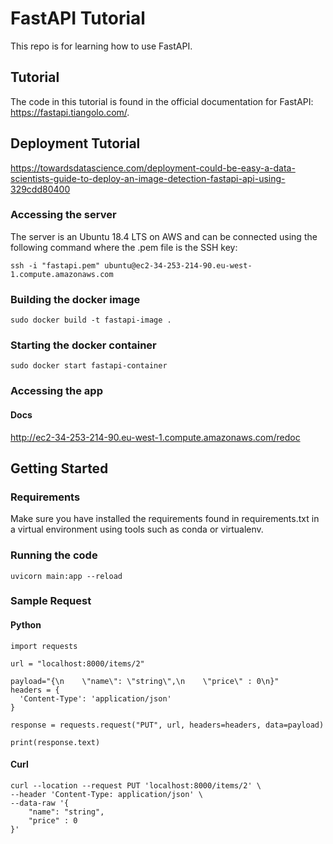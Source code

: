 # FastAPI Tutorial
This repo is for learning how to use FastAPI.

## Tutorial
The code in this tutorial is found in the official documentation for FastAPI: https://fastapi.tiangolo.com/.

## Deployment Tutorial
https://towardsdatascience.com/deployment-could-be-easy-a-data-scientists-guide-to-deploy-an-image-detection-fastapi-api-using-329cdd80400 

### Accessing the server
The server is an Ubuntu 18.4 LTS on AWS and can be connected using the following command where the .pem file is the SSH key: 
```
ssh -i "fastapi.pem" ubuntu@ec2-34-253-214-90.eu-west-1.compute.amazonaws.com
```


### Building the docker image
```
sudo docker build -t fastapi-image .
```

### Starting the docker container
```
sudo docker start fastapi-container
```

### Accessing the app
#### Docs
http://ec2-34-253-214-90.eu-west-1.compute.amazonaws.com/redoc

## Getting Started
### Requirements
Make sure you have installed the requirements found in requirements.txt in a virtual environment using tools such as conda or virtualenv.

### Running the code
```
uvicorn main:app --reload
```



### Sample Request
#### Python
```
import requests

url = "localhost:8000/items/2"

payload="{\n    \"name\": \"string\",\n    \"price\" : 0\n}"
headers = {
  'Content-Type': 'application/json'
}

response = requests.request("PUT", url, headers=headers, data=payload)

print(response.text)
```

#### Curl
```
curl --location --request PUT 'localhost:8000/items/2' \
--header 'Content-Type: application/json' \
--data-raw '{
    "name": "string",
    "price" : 0
}'
```




